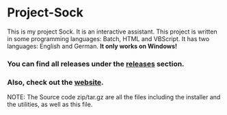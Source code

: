 # Project-Sock
This is my project Sock. It is an interactive assistant. This project is written in some programming languages: Batch, HTML and VBScript. It has two languages: English and German. <b>It only works on Windows!</b>

### You can find all releases under the [releases](https://github.com/MarioS271/Project-Sock/releases) section.
### Also, check out the [website](https://sock.marios271.net).

NOTE: The Source code zip/tar.gz are all the files including the installer and the utilities, as well as this file.
